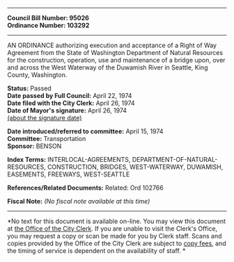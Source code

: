 * * * * *  
  
**Council Bill Number: [](#h0)[](#h2)95026**   
**Ordinance Number: 103292**  
  
* * * * *  
  
AN ORDINANCE authorizing execution and acceptance of a Right of Way Agreement from the State of Washington Department of Natural Resources for the construction, operation, use and maintenance of a bridge upon, over and across the West Waterway of the Duwamish River in Seattle, King County, Washington.  
  
**Status:** Passed   
**Date passed by Full Council:** April 22, 1974   
**Date filed with the City Clerk:** April 26, 1974   
**Date of Mayor's signature:** April 26, 1974   
[(about the signature date)](/~public/approvaldate.htm)   
  
  
**Date introduced/referred to committee:** April 15, 1974   
**Committee:** Transportation   
**Sponsor:** BENSON   
  
**Index Terms:** INTERLOCAL-AGREEMENTS, DEPARTMENT-OF-NATURAL-RESOURCES, CONSTRUCTION, BRIDGES, WEST-WATERWAY, DUWAMISH, EASEMENTS, FREEWAYS, WEST-SEATTLE  
  
**References/Related Documents:** Related: Ord 102766  
  
**Fiscal Note:** *(No fiscal note available at this time)*  
  
* * * * *  
  
*No text for this document is available on-line. You may view this document at [the Office of the City Clerk](http://www.seattle.gov/leg/clerk/contactUs.htm). If you are unable to visit the Clerk's Office, you may request a copy or scan be made for you by Clerk staff. Scans and copies provided by the Office of the City Clerk are subject to [copy fees](http://clerk.seattle.gov/~public/clerkfees.htm), and the timing of service is dependent on the availability of staff. *  
  
  
